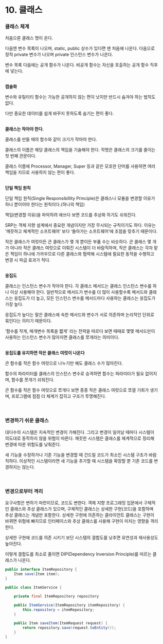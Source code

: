 # 10. 클래스

### **클래스 체계**

처음으론 클래스 명이 온다.

다음엔 변수 목록이 나오며, static, public 상수가 있다면 맨 처음에 나온다.
다음으로 정적 private 변수가 나오며 private 인스턴스 변수가 나온다.

변수 목록 다음에는 공개 함수가 나온다. 비공개 함수는 자신을 호출하는 공개 함수 직후에 넣는다.  
<br/>

**캡슐화**

변수와 유틸리티 함수는 가능한 공개하지 않는 편이 낫지만 반드시 숨겨야 하는 법칙도 없다.

다만 중요한 데이터를 쉽게 바꾸지 못하도록 숨기는 편이 좋다.  
<br/>

**클래스는 작아야 한다.**

클래스를 만들 때의 함수와 같이 크기가 작아야 한다.  

클래스의 이름은 해당 클래스의 책임을 기술해야 한다. 작명은 클래스의 크기를 줄이는 첫 번째 관문이다.  

클래스 이름에 Processor, Manager, Super 등과 같은 모호한 단어를 사용하면 여러 책임을 지므로 사용하지 않는 편이 좋다.  
<br/>

**단일 책임 원칙**

단일 책임 원칙(Single Responsibillity Principle)은 클래스나 모듈을 변경할 이유가 하나 뿐이어야 한다는 원칙이다.(하나의 책임)  

책임(변경할 이유)을 파악하려 애쓰다 보면 코드를 추상화 하기도 쉬워진다.  

SRP는 객체 지향 설계에서 중요한 개념이지만 가장 무시되는 규칙이기도 하다. 이유는 ‘깨끗하고 체계적인 소프트웨어’ 보다 ‘돌아가는 소프트웨어’에 초점을 맞추기 때문이다.  

작은 클래스가 여럿이든 큰 클래스가 몇 개 뿐이든 부품 수는 비슷하다. 큰 클래스 몇 개가 아니라 작은 클래스 여럿으로 이뤄진 시스템이 더 바람직하며, 작은 클래스는 각자 맡은 책임이 하나에 가까우므로 다른 클래스와 협력해 시스템에 필요한 동작을 수행하고 변경 시 파급 효과가 적다.   
<br/>

**응집도**

클래스는 인스턴스 변수가 작아야 한다. 각 클래스 메서드는 클래스 인스턴스 변수를 하나 이상 사용해야 한다. 일반적으로 메서드가 변수를 더 많이 사용할수록 메서드와 클래스는 응집도가 더 높고, 모든 인스턴스 변수를 메서드마다 사용하는 클래스는 응집도가 가장 높다.  

응집도가 높다는 말은 클래스에 속한 메서드와 변수가 서로 의존하며 논리적인 단위로 묶인다는 의미기 때문이다.  

‘함수를 작게, 매개변수 목록을 짧게’ 라는 전략을 따르다 보면 때때로 몇몇 메서드만이 사용하는 인스턴스 변수가 많아지면 클래스를 쪼개라는 의미이다.  
<br/>

**응집도를 유지하면 작은 클래스 여럿이 나온다**

큰 함수를 작은 함수 여럿으로 나누기만 해도 클래스 수가 많아진다.  

함수의 파라미터를 클래스의 인스턴스 변수로 승격하면 함수는 파라미터가 필요 없어지며, 함수를 쪼개기 쉬워진다.  

큰 함수를 작은 함수 여럿으로 쪼개다 보면 종종 작은 클래스 여럿으로 쪼갤 기회가 생기며, 프로그램에 점점 더 체계가 잡히고 구조가 투명해진다.  
<br/>
<br/>

### **변경하기 쉬운 클래스**

대다수의 시스템은 지속적인 변경이 가해진다. 그리고 변경이 일어날 때마다 시스템이 의도대로 동작하지 않을 위험이 따른다. 깨끗한 시스템은 클래스를 체계적으로 정리해 변경에 따른 위험도를 낮춰준다.

새 기능을 수정하거나 기존 기능을 변경할 때 건드릴 코드가 최소인 시스템 구조가 바람직하다. 이상적인 시스템이라면 새 기능을 추가할 때 시스템을 확장할 뿐 기존 코드를 변경하지는 않는다.  
<br/>
<br/>

### **변경으로부터 격리**

요구사항은 변하기 마련이므로, 코드도 변한다. 객체 지향 프로그래밍 입문에서 구체적인 클래스와 추상 클래스가 있으며, 구체적인 클래스는 상세한 구현(코드)을 포함하며 추상 클래스는 개념만 포함한다. 상세한 구현에 의존하는 클라이언트 클래스는 구현이 바뀌면 위험에 빠지므로 인터페이스와 추상 클래스를 사용해 구현이 미치는 영향을 격리한다.  

상세한 구현에 코드를 의존 시키기 보단 시스템의 결합도를 낮추면 유연성과 재사용성도 높아진다.  

이렇게 결합도를 최소로 줄이면 DIP(Dependency Inversion Principle)를 따르는 클래스가 나온다.  

```java
public interface ItemRepository {
	Item save(Item item);
}

public class ItemService {

	private final ItemRepository repository
	
	public ItemService(ItemRepository itemRepository) {
		this.repository = itemRepository;
	}

	public Item saveItem(ItemRequest request) {
		return repository.save(request.toEntity());
	}
}

```